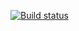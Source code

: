 [![Build status](https://ci.appveyor.com/api/projects/status/nrqpta6xj1gr72ti?svg=true)](https://ci.appveyor.com/project/ForesterinForest/dz-2-3)